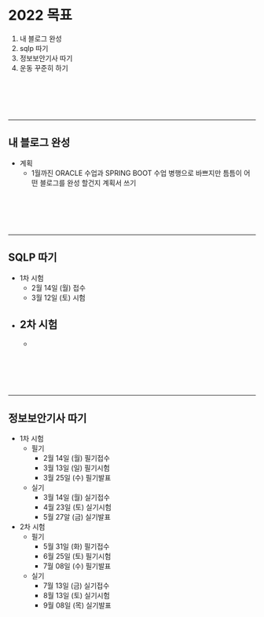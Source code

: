 # 2022 목표

1. 내 블로그 완성
2. sqlp 따기
3. 정보보안기사 따기
4. 운동 꾸준히 하기

<br/><br/><br/><br/>

-----------

## 내 블로그 완성

- 계획
    - 1월까진 ORACLE 수업과 SPRING BOOT 수업 병행으로 바쁘지만 틈틈이 어떤 블로그를 완성 할건지 계획서 쓰기

<br/><br/><br/><br/>

-----------

## SQLP 따기
- 1차 시험
    - 2월 14일 (월) 접수 
    - 3월 12일 (토) 시험
- 2차 시험
    -
    -


<br/><br/><br/><br/>

-----------

## 정보보안기사 따기
- 1차 시험
    - 필기
        - 2월 14일 (월) 필기접수
        - 3월 13일 (일) 필기시험
        - 3월 25일 (수) 필기발표
    - 실기
        - 3월 14일 (월) 실기접수
        - 4월 23일 (토) 실기시험
        - 5월 27알 (금) 실기발표
- 2차 시험
    - 필기
        - 5월 31일 (화) 필기접수
        - 6월 25일 (토) 필기시험
        - 7월 08일 (수) 필기발표
    - 실기
        - 7월 13일 (금) 실기접수
        - 8월 13일 (토) 실기시험
        - 9월 08일 (목) 실기발표